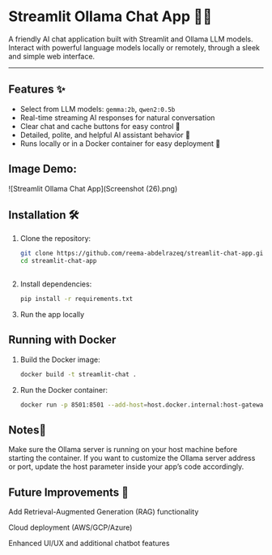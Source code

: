# Streamlit Ollama Chat App 🤖💬

A friendly AI chat application built with Streamlit and Ollama LLM models.  
Interact with powerful language models locally or remotely, through a sleek and simple web interface.

---

## Features ✨

- Select from LLM models: `gemma:2b`, `qwen2:0.5b`  
- Real-time streaming AI responses for natural conversation  
- Clear chat and cache buttons for easy control 🧹  
- Detailed, polite, and helpful AI assistant behavior 🤝  
- Runs locally or in a Docker container for easy deployment 🐳

## Image Demo:

![Streamlit Ollama Chat App](Screenshot (26).png)

## Installation 🛠️

1. Clone the repository:
   ```bash
   git clone https://github.com/reema-abdelrazeq/streamlit-chat-app.git
   cd streamlit-chat-app
  
2. Install dependencies:
    ```bash
    pip install -r requirements.txt
4. Run the app locally


## Running with Docker

1. Build the Docker image:
   ```bash
   docker build -t streamlit-chat .
2. Run the Docker container:
    ```bash
   docker run -p 8501:8501 --add-host=host.docker.internal:host-gateway streamlit-chat

## Notes📌
Make sure the Ollama server is running on your host machine before starting the container.
If you want to customize the Ollama server address or port, update the host parameter inside your app’s code accordingly.

## Future Improvements 🚀
Add Retrieval-Augmented Generation (RAG) functionality

Cloud deployment (AWS/GCP/Azure)

Enhanced UI/UX and additional chatbot features


